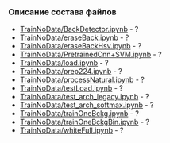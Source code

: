 ### Описание состава файлов


* [TrainNoData/BackDetector.ipynb](TrainNoData/BackDetector.ipynb) - ?
* [TrainNoData/eraseBack.ipynb](TrainNoData/eraseBack.ipynb) - ?
* [TrainNoData/eraseBackHsv.ipynb](TrainNoData/eraseBackHsv.ipynb) - ?
* [TrainNoData/PretrainedCnn+SVM.ipynb](TrainNoData/PretrainedCnn+SVM.ipynb) - ?
* [TrainNoData/load.ipynb](TrainNoData/load.ipynb) - ?
* [TrainNoData/prep224.ipynb](TrainNoData/prep224.ipynb) - ?
* [TrainNoData/processNatural.ipynb](TrainNoData/processNatural.ipynb) - ?
* [TrainNoData/testLoad.ipynb](TrainNoData/testLoad.ipynb) - ?
* [TrainNoData/test_arch_legacy.ipynb](TrainNoData/test_arch_legacy.ipynb) - ?
* [TrainNoData/test_arch_softmax.ipynb](TrainNoData/test_arch_softmax.ipynb) - ?
* [TrainNoData/trainOneBckg.ipynb](TrainNoData/trainOneBckg.ipynb) - ?
* [TrainNoData/trainOneBckgBin.ipynb](TrainNoData/trainOneBckgBin.ipynb) - ?
* [TrainNoData/whiteFull.ipynb](TrainNoData/whiteFull.ipynb) - ?
